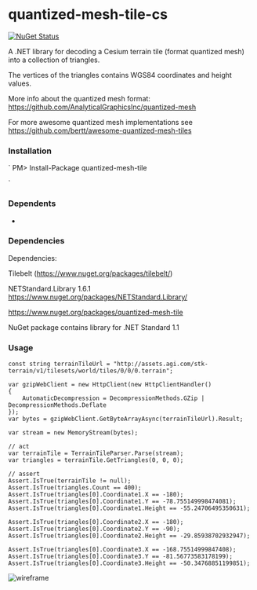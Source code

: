 # quantized-mesh-tile-cs

[![NuGet Status](http://img.shields.io/nuget/v/quantized-mesh-tile.svg?style=flat)](https://www.nuget.org/packages/quantized-mesh-tile/)

A .NET library for decoding a Cesium terrain tile (format quantized mesh) into a collection of triangles.

The vertices of the triangles contains WGS84 coordinates and height values.

More info about the quantized mesh format: https://github.com/AnalyticalGraphicsInc/quantized-mesh

For more awesome quantized mesh implementations see https://github.com/bertt/awesome-quantized-mesh-tiles

### Installation 
`
PM> Install-Package quantized-mesh-tile

`

### Dependents

- 

### Dependencies

Dependencies: 

Tilebelt (https://www.nuget.org/packages/tilebelt/)

NETStandard.Library 1.6.1 https://www.nuget.org/packages/NETStandard.Library/


https://www.nuget.org/packages/quantized-mesh-tile

NuGet package contains library for .NET Standard 1.1 

### Usage

```
const string terrainTileUrl = "http://assets.agi.com/stk-terrain/v1/tilesets/world/tiles/0/0/0.terrain";

var gzipWebClient = new HttpClient(new HttpClientHandler()
{
    AutomaticDecompression = DecompressionMethods.GZip | DecompressionMethods.Deflate
});
var bytes = gzipWebClient.GetByteArrayAsync(terrainTileUrl).Result;

var stream = new MemoryStream(bytes);

// act
var terrainTile = TerrainTileParser.Parse(stream);
var triangles = terrainTile.GetTriangles(0, 0, 0);

// assert
Assert.IsTrue(terrainTile != null);
Assert.IsTrue(triangles.Count == 400);
Assert.IsTrue(triangles[0].Coordinate1.X == -180);
Assert.IsTrue(triangles[0].Coordinate1.Y == -78.755149998474081);
Assert.IsTrue(triangles[0].Coordinate1.Height == -55.24706495350631);

Assert.IsTrue(triangles[0].Coordinate2.X == -180);
Assert.IsTrue(triangles[0].Coordinate2.Y == -90);
Assert.IsTrue(triangles[0].Coordinate2.Height == -29.85938702932947);

Assert.IsTrue(triangles[0].Coordinate3.X == -168.75514999847408);
Assert.IsTrue(triangles[0].Coordinate3.Y == -81.56773583178199);
Assert.IsTrue(triangles[0].Coordinate3.Height == -50.34768851199851);
```
![wireframe](https://cesiumjs.org/images/2015/12-18/terrain-obb-wireframe.png)
